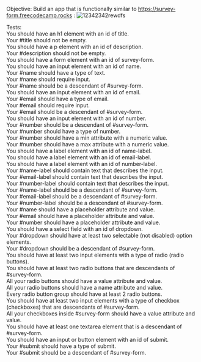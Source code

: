 Objective: Build an app that is functionally similar to https://survey-form.freecodecamp.rocks :
![12342342rewdfs](https://github.com/LuizLaender/FreeCodeCamp/assets/79274198/209ea7c7-0466-4436-9799-e4675359d554)

Tests:
<br>You should have an h1 element with an id of title.
<br>Your #title should not be empty.
<br>You should have a p element with an id of description.
<br>Your #description should not be empty.
<br>You should have a form element with an id of survey-form.
<br>You should have an input element with an id of name.
<br>Your #name should have a type of text.
<br>Your #name should require input.
<br>Your #name should be a descendant of #survey-form.
<br>You should have an input element with an id of email.
<br>Your #email should have a type of email.
<br>Your #email should require input.
<br>Your #email should be a descendant of #survey-form.
<br>You should have an input element with an id of number.
<br>Your #number should be a descendant of #survey-form.
<br>Your #number should have a type of number.
<br>Your #number should have a min attribute with a numeric value.
<br>Your #number should have a max attribute with a numeric value.
<br>You should have a label element with an id of name-label.
<br>You should have a label element with an id of email-label.
<br>You should have a label element with an id of number-label.
<br>Your #name-label should contain text that describes the input.
<br>Your #email-label should contain text that describes the input.
<br>Your #number-label should contain text that describes the input.
<br>Your #name-label should be a descendant of #survey-form.
<br>Your #email-label should be a descendant of #survey-form.
<br>Your #number-label should be a descendant of #survey-form.
<br>Your #name should have a placeholder attribute and value.
<br>Your #email should have a placeholder attribute and value.
<br>Your #number should have a placeholder attribute and value.
<br>You should have a select field with an id of dropdown.
<br>Your #dropdown should have at least two selectable (not disabled) option elements.
<br>Your #dropdown should be a descendant of #survey-form.
<br>You should have at least two input elements with a type of radio (radio buttons).
<br>You should have at least two radio buttons that are descendants of #survey-form.
<br>All your radio buttons should have a value attribute and value.
<br>All your radio buttons should have a name attribute and value.
<br>Every radio button group should have at least 2 radio buttons.
<br>You should have at least two input elements with a type of checkbox (checkboxes) that are descendants of #survey-form.
<br>All your checkboxes inside #survey-form should have a value attribute and value.
<br>You should have at least one textarea element that is a descendant of #survey-form.
<br>You should have an input or button element with an id of submit.
<br>Your #submit should have a type of submit.
<br>Your #submit should be a descendant of #survey-form.
